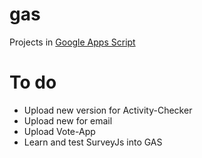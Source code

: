# gas
Projects in [Google Apps Script](https://developers.google.com/apps-script)

# To do
- Upload new version for Activity-Checker
- Upload new <body> for email
- Upload Vote-App
- Learn and test SurveyJs into GAS

